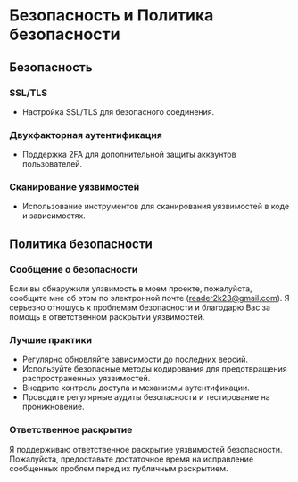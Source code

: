 # Безопасность и Политика безопасности

## Безопасность

### SSL/TLS

- Настройка SSL/TLS для безопасного соединения.

### Двухфакторная аутентификация

- Поддержка 2FA для дополнительной защиты аккаунтов пользователей.

### Сканирование уязвимостей

- Использование инструментов для сканирования уязвимостей в коде и зависимостях.

## Политика безопасности

### Сообщение о безопасности

Если вы обнаружили уязвимость в моем проекте, пожалуйста, сообщите мне об этом по электронной почте (reader2k23@gmail.com). Я серьезно отношусь к проблемам безопасности и благодарю Вас за помощь в ответственном раскрытии уязвимостей.

### Лучшие практики

- Регулярно обновляйте зависимости до последних версий.
- Используйте безопасные методы кодирования для предотвращения распространенных уязвимостей.
- Внедрите контроль доступа и механизмы аутентификации.
- Проводите регулярные аудиты безопасности и тестирование на проникновение.

### Ответственное раскрытие

Я поддерживаю ответственное раскрытие уязвимостей безопасности. Пожалуйста, предоставьте достаточное время на исправление сообщенных проблем перед их публичным раскрытием.
